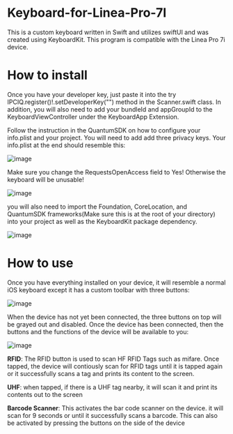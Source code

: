 
# Keyboard-for-Linea-Pro-7I
This is a custom keyboard written in Swift and utilizes swiftUI and was created using KeyboardKit. This program is compatible with the Linea Pro 7i device. 

# How to install
Once you have your developer key, just paste it into the try IPCIQ.register()!.setDeveloperKey("<Your developer key>") method in the Scanner.swift class. In addition, you will also need to add your bundleId and appGroupId to the KeyboardViewController under the KeyboardApp Extension.

Follow the instruction in the QuantumSDK on how to configure your info.plist and your project. You will need to add add three privacy keys. Your info.plist at the end should resemble this:

![image](https://github.com/user-attachments/assets/cc8dc5f9-47d1-43d0-afb3-d3c874303802)


Make sure you change the RequestsOpenAccess field to Yes! Otherwise the keyboard will be unusable!

![image](https://github.com/user-attachments/assets/b6fddc04-99f6-4b3a-a99c-fed22fb66b69)


you will also need to import the Foundation, CoreLocation, and QuantumSDK frameworks(Make sure this is at the root of your directory) into your project as well as the KeyboardKit package dependency.

![image](https://github.com/user-attachments/assets/c6d37c23-ffac-4fe3-b748-320ca1c344d5)


# How to use

Once you have everything installed on your device, it will resemble a normal iOS keyboard except it has a custom toolbar with three buttons: 

![image](https://github.com/user-attachments/assets/b3813e21-3109-4212-957a-4df27eaf9bb6)

When the device has not yet been connected, the three buttons on top will be grayed out and disabled. Once the device has been connected, then the buttons and the functions of the device will be available to you: 


![image](https://github.com/user-attachments/assets/9e4b102e-cbe1-4273-8e4a-981f838c5f50)

**RFID**: The RFID button is used to scan HF RFID Tags such as mifare. Once tapped, the device will contiously scan for RFID tags until it is tapped again or it successfully scans a tag and prints its content to the screen. 

**UHF**: when tapped, if there is a UHF tag nearby, it will scan it and print its contents out to the screen

**Barcode Scanner**: This activates the bar code scanner on the device. it will scan for 9 seconds or until it successfully scans a barcode. This can also be activated by pressing the buttons on the side of the device


